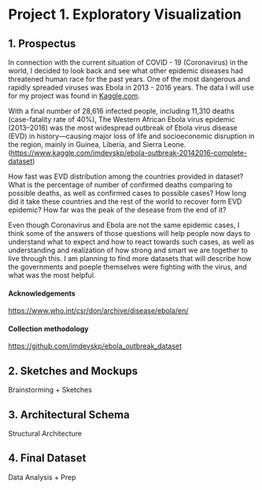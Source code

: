 # Project 1. Exploratory Visualization
## 1. Prospectus

In connection with the current situation of COVID - 19 (Coronavirus) in the world, I decided to look back and see what other epidemic diseases had threatened human race for the past years. One of the most dangerous and rapidly spreaded viruses was Ebola in 2013 - 2016 years. The data I will use for my project was found in [Kaggle.com](https://www.kaggle.com). 

With a final number of 28,616 infected people, including 11,310 deaths (case-fatality rate of 40%), The Western African Ebola virus epidemic (2013–2016) was the most widespread outbreak of Ebola virus disease (EVD) in history—causing major loss of life and socioeconomic disruption in the region, mainly in Guinea, Liberia, and Sierra Leone. (https://www.kaggle.com/imdevskp/ebola-outbreak-20142016-complete-dataset)

How fast was EVD distribution among the countries provided in dataset? What is the percentage of number of confirmed deaths comparing to possible deaths, as well as confirmed cases to possible cases? How long did it take these countries and the rest of the world to recover form EVD epidemic? How far was the peak of the desease from the end of it?

Even though Coronavirus and Ebola are not the same epidemic cases, I think some of the answers of those questions will help people now days to understand what to expect and how to react towards such cases, as well as understanding and realization of how strong and smart we are together to live through this. 
I am planning to find more datasets that will describe how the governments and poeple themselves were fighting with the virus, and what was the most helpful.

#### Acknowledgements

https://www.who.int/csr/don/archive/disease/ebola/en/

#### Collection methodology

https://github.com/imdevskp/ebola_outbreak_dataset

## 2. Sketches and Mockups
Brainstorming + Sketches

## 3. Architectural Schema
Structural Architecture

## 4. Final Dataset
Data Analysis + Prep

